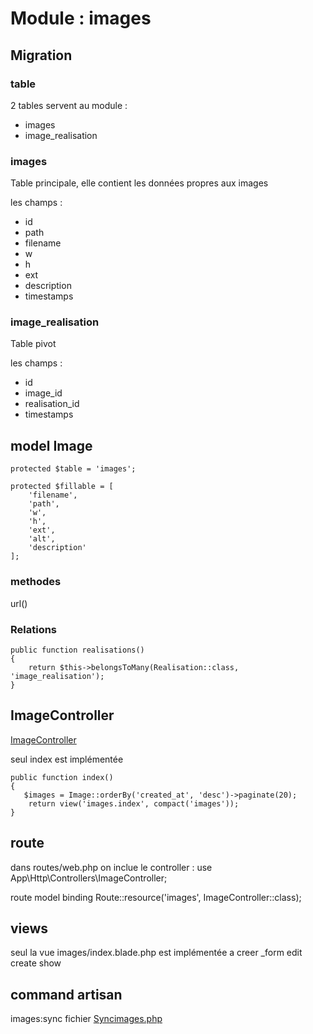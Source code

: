 # Module : images

## Migration

### table

2 tables servent au module :
- images
- image_realisation

### images
Table principale, elle contient les données propres aux images

les champs : 
- id
- path
- filename
- w
- h
- ext
- description
- timestamps

###  image_realisation
Table pivot

les champs : 
- id
- image_id
- realisation_id
- timestamps

## model Image

    protected $table = 'images';

    protected $fillable = [
        'filename',
        'path',
        'w',
        'h',
        'ext',
        'alt',
		'description'
    ];

### methodes 
url()


### Relations
	public function realisations()
	{
		return $this->belongsToMany(Realisation::class, 'image_realisation');
	}

## ImageController
[ImageController](./images/ImageController.php)

seul index est implémentée

    public function index()
    {
	   $images = Image::orderBy('created_at', 'desc')->paginate(20);
		return view('images.index', compact('images'));
    }


## route 
dans routes/web.php
on inclue le controller : use App\Http\Controllers\ImageController;

route model binding
Route::resource('images', ImageController::class);


## views
seul la vue images/index.blade.php est implémentée
a creer 
_form
edit
create
show


## command artisan

images:sync fichier [Syncimages.php](./images/SyncImages.php)
